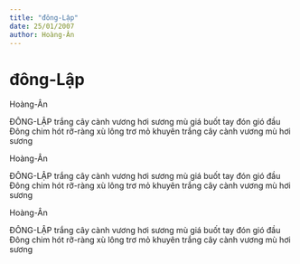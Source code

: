 ```yaml
---
title: "đông-Lập"
date: 25/01/2007
author: Hoàng-Ân
---
```


# đông-Lập

Hoàng-Ân

ĐÔNG-LẬP
trắng cây cành vương hơi sương mù
giá buốt tay đón gió đầu Đông
chim hót rỡ-ràng xù lông trơ mỏ khuyên
trắng cây cành vương mù hơi sương

Hoàng-Ân

ĐÔNG-LẬP
trắng cây cành vương hơi sương mù
giá buốt tay đón gió đầu Đông
chim hót rỡ-ràng xù lông trơ mỏ khuyên
trắng cây cành vương mù hơi sương

Hoàng-Ân

ĐÔNG-LẬP
trắng cây cành vương hơi sương mù
giá buốt tay đón gió đầu Đông
chim hót rỡ-ràng xù lông trơ mỏ khuyên
trắng cây cành vương mù hơi sương
